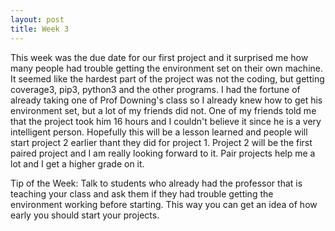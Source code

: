 ```yaml
---
layout: post
title: Week 3
---
```


This week was the due date for our first project and it surprised me how many people had trouble getting the environment set on their own machine. It seemed like the hardest part of the project was not the coding, but getting coverage3, pip3, python3 and the other programs. I had the fortune of already taking one of Prof Downing's class so I already knew how to get his environment set, but a lot of my friends did not.
One of my friends told me that the project took him 16 hours and I couldn't believe it since he is a very intelligent person. Hopefully this will be a lesson learned and people will start project 2 earlier thant they did for project 1. Project 2 will be the first paired project and I am really looking forward to it. Pair projects help me a lot and I get a higher grade on it.

Tip of the Week: Talk to students who already had the professor that is teaching your class and ask them if they had trouble getting the environment working before starting. This way you can get an idea of how early you should start your projects.
